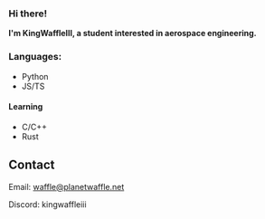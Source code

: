 ### Hi there!

**I'm KingWaffleIII, a student interested in aerospace engineering.**

### Languages:
- Python
- JS/TS

#### Learning
- C/C++
- Rust

## Contact
Email: waffle@planetwaffle.net

Discord: kingwaffleiii
